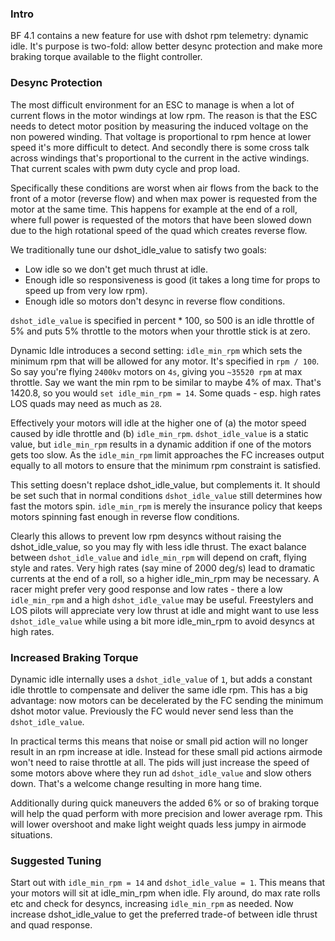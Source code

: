 ### Intro

BF 4.1 contains a new feature for use with dshot rpm telemetry: dynamic idle. It's purpose is two-fold: allow better desync protection and make more braking torque available to the flight controller.

### Desync Protection

The most difficult environment for an ESC to manage is when a lot of current flows in the motor windings at low rpm. The reason is that the ESC needs to detect motor position by measuring the induced voltage on the non powered winding. That voltage is proportional to rpm hence at lower speed it's more difficult to detect. And secondly there is some cross talk across windings that's proportional to the current in the active windings. That current scales with pwm duty cycle and prop load.

Specifically these conditions are worst when air flows from the back to the front of a motor (reverse flow) and when max power is requested from the motor at the same time. This happens for example at the end of a roll, where full power is requested of the motors that have been slowed down due to the high rotational speed of the quad which creates reverse flow.

We traditionally tune our dshot_idle_value to satisfy two goals: 
- Low idle so we don't get much thrust at idle.
- Enough idle so responsiveness is good (it takes a long time for props to speed up from very low rpm).
- Enough idle so motors don't desync in reverse flow conditions.

``dshot_idle_value`` is specified in percent * 100, so 500 is an idle throttle of 5% and puts 5% throttle to the motors when your throttle stick is at zero.

Dynamic Idle introduces a second setting: ``idle_min_rpm`` which sets the minimum rpm that will be allowed for any motor. It's specified in ``rpm / 100``. So say you're flying ``2400kv`` motors on ``4s``, giving you ``~35520 rpm`` at max throttle. Say we want the min rpm to be similar to maybe 4% of max. That's 1420.8, so you would ``set idle_min_rpm = 14``. Some quads - esp. high rates LOS quads may need as much as ``28``. 

Effectively your motors will idle at the higher one of (a) the motor speed caused by idle throttle and (b) ``idle_min_rpm``. ``dshot_idle_value`` is a static value, but ``idle_min_rpm`` results in a dynamic addition if one of the motors gets too slow. As the ``idle_min_rpm`` limit approaches the FC increases output equally to all motors to ensure that the minimum rpm constraint is satisfied. 

This setting doesn't replace dshot_idle_value, but complements it. It should be set such that in normal conditions ``dshot_idle_value`` still determines how fast the motors spin. ``idle_min_rpm`` is merely the insurance policy that keeps motors spinning fast enough in reverse flow conditions.

Clearly this allows to prevent low rpm desyncs without raising the dshot_idle_value, so you may fly with less idle thrust. The exact balance between ``dshot_idle_value`` and ``idle_min_rpm`` will depend on craft, flying style and rates. Very high rates (say mine of 2000 deg/s) lead to dramatic currents at the end of a roll, so a higher idle_min_rpm may be necessary. A racer might prefer very good response and low rates - there a low ``idle_min_rpm`` and a high ``dshot_idle_value`` may be useful. Freestylers and LOS pilots will appreciate very low thrust at idle and might want to use less ``dshot_idle_value`` while using a bit more idle_min_rpm to avoid desyncs at high rates.

### Increased Braking Torque

Dynamic idle internally uses a ``dshot_idle_value`` of ``1``, but adds a constant idle throttle to compensate and deliver the same idle rpm. This has a big advantage: now motors can be decelerated by the FC sending the minimum dshot motor value. Previously the FC would never send less than the ``dshot_idle_value``.

In practical terms this means that noise or small pid action will no longer result in an rpm increase at idle. Instead for these small pid actions airmode won't need to raise throttle at all. The pids will just increase the speed of some motors above where they run ad ``dshot_idle_value`` and slow others down. That's a welcome change resulting in more hang time. 

Additionally during quick maneuvers the added 6% or so of braking torque will help the quad perform with more precision and lower average rpm. This will lower overshoot and make light weight quads less jumpy in airmode situations.

### Suggested Tuning

Start out with ``idle_min_rpm = 14`` and ``dshot_idle_value = 1``. This means that your motors will sit at idle_min_rpm when idle. Fly around, do max rate rolls etc and check for desyncs, increasing ``idle_min_rpm`` as needed. Now increase dshot_idle_value to get the preferred trade-of between idle thrust and quad response.